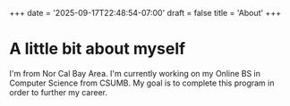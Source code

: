 +++
date = '2025-09-17T22:48:54-07:00'
draft = false
title = 'About'
+++
# A little bit about ​myself

I'm from Nor Cal Bay Area.  I'm currently working on my Online BS in Computer Science from CSUMB.  My goal is to complete this program in order to further my career.
